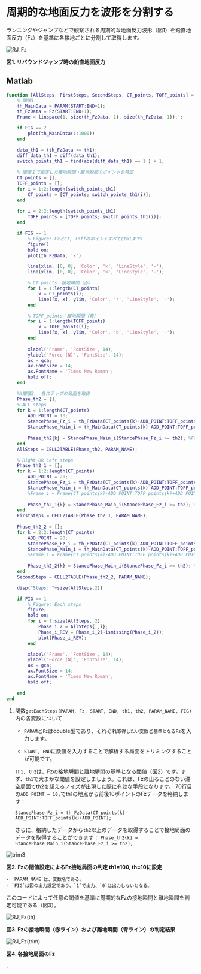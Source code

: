 # 周期的な地面反力を波形を分割する

ランニングやジャンプなどで観察される周期的な地面反力波形（図1）を鉛直地面反力（Fz）を基準に各接地ごとに分割して取得します。

![RJ_Fz](https://github.com/user-attachments/assets/e583d77e-7f5b-4921-aa03-a0f0d49d0881)

**図1. リバウンドジャンプ時の鉛直地面反力**

## Matlab

``` matlab
function [AllSteps, FirstSteps, SecondSteps, CT_points, TOFF_points] = getEachSteps(PARAM, Fz, START, END, th1, th2, PARAM_NAME, FIG)
    % 閾値1
    th_MainData = PARAM(START:END+1);
    th_FzData = Fz(START:END+1);
    Frame = linspace(1, size(th_FzData, 1), size(th_FzData, 1)).';

    if FIG == 2
        plot(th_MainData(1:1000))
    end

    data_th1 = (th_FzData <= th1);
    diff_data_th1 = diff(data_th1);
    switch_points_th1 = find(abs(diff_data_th1) == 1 ) + 1;
        
    % 閾値１で設定した接地瞬間・離地瞬間のポイントを特定
    CT_points = [];
    TOFF_points = [];
    for i = 1:2:length(switch_points_th1)
        CT_points = [CT_points; switch_points_th1(i)];
    end
    
    for i = 2:2:length(switch_points_th1)
        TOFF_points = [TOFF_points; switch_points_th1(i)];
    end

    if FIG == 1
        % Figure: FzとCT, Toffのポイントすべて(th1まで)
        figure()
        hold on;
        plot(th_FzData, 'k')

        line(xlim, [0, 0], 'Color', 'k', 'LineStyle', '-');
        line(xlim, [0, 0], 'Color', 'k', 'LineStyle', '-');

        % CT_points：接地瞬間（赤）
        for i = 1:length(CT_points)
            x = CT_points(i);
            line([x, x], ylim, 'Color', 'r', 'LineStyle', '-');
        end

        % TOFF_points：離地瞬間（青）
        for i = 1:length(TOFF_points)
            x = TOFF_points(i);
            line([x, x], ylim, 'Color', 'b', 'LineStyle', '-');
        end
        
        xlabel('Frame', 'FontSize', 14);
        ylabel('Force (N)', 'FontSize', 14);
        ax = gca;
        ax.FontSize = 14;
        ax.FontName = 'Times New Roman';
        hold off; 
    end

    %%閾値2,　各ステップの局面を取得
    Phase_th2 = [];
    % ALL steps
    for k = 1:length(CT_points)
        ADD_POINT = 10;
        StancePhase_Fz_i = th_FzData(CT_points(k)-ADD_POINT:TOFF_points(k)+ADD_POINT);
        StancePhase_Main_i = th_MainData(CT_points(k)-ADD_POINT:TOFF_points(k)+ADD_POINT);
    
        Phase_th2{k} = StancePhase_Main_i(StancePhase_Fz_i >= th2); %Fzがth2以上の値を取得
    end
    AllSteps = CELL2TABLE(Phase_th2, PARAM_NAME);

    % Right OR Left steps
    Phase_th2_1 = [];
    for k = 1:2:length(CT_points)
        ADD_POINT = 20;
        StancePhase_Fz_i = th_FzData(CT_points(k)-ADD_POINT:TOFF_points(k)+ADD_POINT);
        StancePhase_Main_i = th_MainData(CT_points(k)-ADD_POINT:TOFF_points(k)+ADD_POINT);
        %Frame_i = Frame(CT_points(k)-ADD_POINT:TOFF_points(k)+ADD_POINT);
    
        Phase_th2_1{k} = StancePhase_Main_i(StancePhase_Fz_i >= th2); %Fzがth2以上の値を取得
    end
    FirstSteps = CELL2TABLE(Phase_th2_1, PARAM_NAME);
    
    Phase_th2_2 = [];
    for k = 2:2:length(CT_points)
        ADD_POINT = 20;
        StancePhase_Fz_i = th_FzData(CT_points(k)-ADD_POINT:TOFF_points(k)+ADD_POINT);
        StancePhase_Main_i = th_MainData(CT_points(k)-ADD_POINT:TOFF_points(k)+ADD_POINT);
        %Frame_i = Frame(CT_points(k)-ADD_POINT:TOFF_points(k)+ADD_POINT);
    
        Phase_th2_2{k} = StancePhase_Main_i(StancePhase_Fz_i >= th2); %Fzがth2以上の値を取得
    end
    SecondSteps = CELL2TABLE(Phase_th2_2, PARAM_NAME);

    disp("Steps: "+size(AllSteps,2))

    if FIG == 1
        % Figure: Each steps
        figure;
        hold on;
        for i = 1:size(AllSteps, 2)
            Phase_i_2 = AllSteps{:,i};
            Phase_i_REV = Phase_i_2(~ismissing(Phase_i_2));
            plot(Phase_i_REV);
        end

        xlabel('Frame', 'FontSize', 14);
        ylabel('Force (N)', 'FontSize', 14);
        ax = gca;
        ax.FontSize = 14;
        ax.FontName = 'Times New Roman';
        hold off;
        
    end
end

```

1. 関数`getEachSteps(PARAM, Fz, START, END, th1, th2, PARAM_NAME, FIG)`内の各変数について

    - `PARAM`と`Fz`はdouble型であり、それぞれ`取得したい変数`と`基準となるFz`を入力します。

    - `START, END`に数値を入力することで解析する局面をトリミングすることが可能です。

    `th1, th2`は、Fzの接地瞬間と離地瞬間の基準となる閾値（図2）です。まず、`th1`で大まかな閾値を設定しましょう。これは、Fzの出ることのない滞空局面でth2を超えるノイズが出現した際に有効な手段となります。
   70行目の`ADD_POINT = 10;`でth1の地点から前後10ポイントのFzデータを格納します：

   `StancePhase_Fz_i = th_FzData(CT_points(k)-ADD_POINT:TOFF_points(k)+ADD_POINT);`

    さらに、格納したデータから`th2`以上のデータを取得することで接地局面のデータを取得することができます：
   `Phase_th2{k} = StancePhase_Main_i(StancePhase_Fz_i >= th2);`

![trim3](https://github.com/user-attachments/assets/cdbc361b-99be-4e77-805f-874a5c33580d)

**図2. Fzの閾値設定によるFz接地局面の判定 th1=100, th=10に設定**

    - `PARAM_NAME`は、変数名である。
    - `FIG`は図の出力設定であり、`1`で出力、`0`は出力しないとなる。

このコードによって任意の閾値を基準に周期的なFzの接地瞬間と離地瞬間を判定可能である（図3）。

![RJ_Fz(th)](https://github.com/user-attachments/assets/610c0872-b06d-4478-8f1b-181adbe0fc01)

**図3. Fzの接地瞬間（赤ライン）および離地瞬間（青ライン）の判定結果**

![RJ_Fz(trim)](https://github.com/user-attachments/assets/2b564078-4b2f-4e3b-943f-9bc3c21546c4)

**図4. 各接地局面のFz**








.
